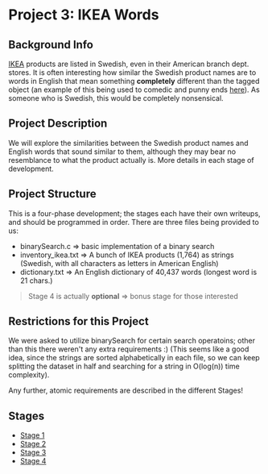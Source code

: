# Project 3: IKEA Words

## Background Info

[IKEA](https://www.ikea.com/us/en/) products are listed in Swedish, even in their American branch dept. stores. It is often interesting how similar the Swedish product names are to words in English that mean something __completely__ different than the tagged object (an example of this being used to comedic and punny ends [here](https://www.youtube.com/watch?v=7T2oje4cYxw)). As someone who is Swedish, this would be completely nonsensical.

## Project Description

We will explore the similarities between the Swedish product names and English words that sound similar to them, although they may bear no resemblance to what the product actually is. More details in each stage of development.

## Project Structure

This is a four-phase development; the stages each have their own writeups, and should be programmed in order. There are three files being provided to us:

- binarySearch.c => basic implementation of a binary search
- inventory_ikea.txt => A bunch of IKEA products (1,764) as strings (Swedish, with all characters as letters in American English)
- dictionary.txt => An English dictionary of 40,437 words (longest word is 21 chars.)

>Stage 4 is actually **optional** => bonus stage for those interested

## Restrictions for this Project

We were asked to utilize binarySearch for certain search operatoins; other than this there weren't any extra requirements :) (This seems like a good idea, since the strings are sorted alphabetically in each file, so we can keep splitting the dataset in half and searching for a string in O(log(n)) time complexity).

Any further, atomic requirements are described in the different Stages!

## Stages

- [Stage 1](./Stage1)
- [Stage 2](./Stage2)
- [Stage 3](./Stage3)
- [Stage 4](./Stage4)
